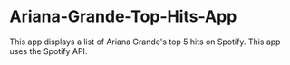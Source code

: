 # Ariana-Grande-Top-Hits-App
This app displays a list of Ariana Grande's top 5 hits on Spotify. This app uses the Spotify API. 
